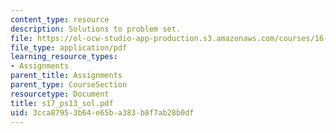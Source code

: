 ```yaml
---
content_type: resource
description: Solutions to problem set.
file: https://ol-ocw-studio-app-production.s3.amazonaws.com/courses/16-01-unified-engineering-i-ii-iii-iv-fall-2005-spring-2006/3cca87953b64e65ba383b8f7ab28b0df_s17_ps13_sol.pdf
file_type: application/pdf
learning_resource_types:
- Assignments
parent_title: Assignments
parent_type: CourseSection
resourcetype: Document
title: s17_ps13_sol.pdf
uid: 3cca8795-3b64-e65b-a383-b8f7ab28b0df
---
```


